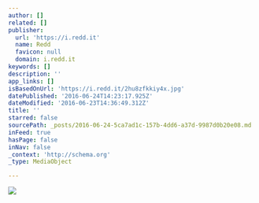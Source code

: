 ```yaml
---
author: []
related: []
publisher:
  url: 'https://i.redd.it'
  name: Redd
  favicon: null
  domain: i.redd.it
keywords: []
description: ''
app_links: []
isBasedOnUrl: 'https://i.redd.it/2hu8zfkkiy4x.jpg'
datePublished: '2016-06-24T14:23:17.925Z'
dateModified: '2016-06-23T14:36:49.312Z'
title: ''
starred: false
sourcePath: _posts/2016-06-24-5ca7ad1c-157b-4dd6-a37d-9987d0b20e08.md
inFeed: true
hasPage: false
inNav: false
_context: 'http://schema.org'
_type: MediaObject

---
```

<article style=""><img src="https://i.redd.it/2hu8zfkkiy4x.jpg" /></article>